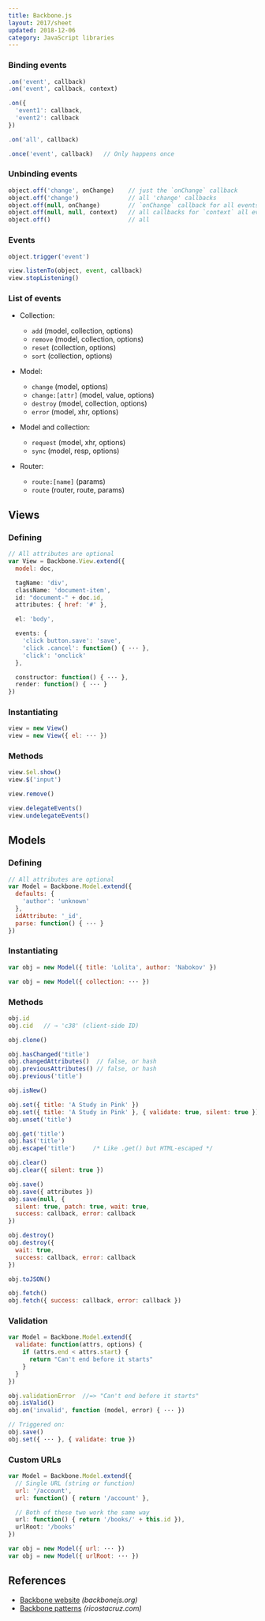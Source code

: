 ```yaml
---
title: Backbone.js
layout: 2017/sheet
updated: 2018-12-06
category: JavaScript libraries
---
```


### Binding events

```js
.on('event', callback)
.on('event', callback, context)
```

```js
.on({
  'event1': callback,
  'event2': callback
})
```

```js
.on('all', callback)
```

```js
.once('event', callback)   // Only happens once
```

### Unbinding events

```js
object.off('change', onChange)    // just the `onChange` callback
object.off('change')              // all 'change' callbacks
object.off(null, onChange)        // `onChange` callback for all events
object.off(null, null, context)   // all callbacks for `context` all events
object.off()                      // all
```

### Events

```js
object.trigger('event')
```

```js
view.listenTo(object, event, callback)
view.stopListening()
```

### List of events

  * Collection:
    * `add` (model, collection, options)
    * `remove` (model, collection, options)
    * `reset` (collection, options)
    * `sort` (collection, options)

  * Model:
    * `change` (model, options)
    * `change:[attr]` (model, value, options)
    * `destroy` (model, collection, options)
    * `error` (model, xhr, options)

  * Model and collection:
    * `request` (model, xhr, options)
    * `sync` (model, resp, options)

  * Router:
    * `route:[name]` (params)
    * `route` (router, route, params)

## Views

### Defining

```js
// All attributes are optional
var View = Backbone.View.extend({
  model: doc,
```

```js
  tagName: 'div',
  className: 'document-item',
  id: "document-" + doc.id,
  attributes: { href: '#' },
```

```js
  el: 'body',
```

```js
  events: {
    'click button.save': 'save',
    'click .cancel': function() { ··· },
    'click': 'onclick'
  },
```

```js
  constructor: function() { ··· },
  render: function() { ··· }
})
```
### Instantiating

```js
view = new View()
view = new View({ el: ··· })
```

### Methods

```js
view.$el.show()
view.$('input')
```

```js
view.remove()
```

```js
view.delegateEvents()
view.undelegateEvents()
```

## Models

### Defining

```js
// All attributes are optional
var Model = Backbone.Model.extend({
  defaults: {
    'author': 'unknown'
  },
  idAttribute: '_id',
  parse: function() { ··· }
})
```

### Instantiating

```js
var obj = new Model({ title: 'Lolita', author: 'Nabokov' })
```

```js
var obj = new Model({ collection: ··· })
```

### Methods

```js
obj.id
obj.cid   // → 'c38' (client-side ID)
```

```js
obj.clone()
```

```js
obj.hasChanged('title')
obj.changedAttributes()  // false, or hash
obj.previousAttributes() // false, or hash
obj.previous('title')
```

```js
obj.isNew()
```

```js
obj.set({ title: 'A Study in Pink' })
obj.set({ title: 'A Study in Pink' }, { validate: true, silent: true })
obj.unset('title')
```

```js
obj.get('title')
obj.has('title')
obj.escape('title')     /* Like .get() but HTML-escaped */
```

```js
obj.clear()
obj.clear({ silent: true })
```

```js
obj.save()
obj.save({ attributes })
obj.save(null, {
  silent: true, patch: true, wait: true,
  success: callback, error: callback
})
```

```js
obj.destroy()
obj.destroy({
  wait: true,
  success: callback, error: callback
})
```

```js
obj.toJSON()
```

```js
obj.fetch()
obj.fetch({ success: callback, error: callback })
```

### Validation

```js
var Model = Backbone.Model.extend({
  validate: function(attrs, options) {
    if (attrs.end < attrs.start) {
      return "Can't end before it starts"
    }
  }
})
```


```js
obj.validationError  //=> "Can't end before it starts"
obj.isValid()
obj.on('invalid', function (model, error) { ··· })
```

```js
// Triggered on:
obj.save()
obj.set({ ··· }, { validate: true })
```

### Custom URLs

```js
var Model = Backbone.Model.extend({
  // Single URL (string or function)
  url: '/account',
  url: function() { return '/account' },
```

```js
  // Both of these two work the same way
  url: function() { return '/books/' + this.id }),
  urlRoot: '/books'
})
```

```js
var obj = new Model({ url: ··· })
var obj = new Model({ urlRoot: ··· })
```

## References


- [Backbone website](http://backbonejs.org/) _(backbonejs.org)_
- [Backbone patterns](http://ricostacruz.com/backbone-patterns/) _(ricostacruz.com)_
